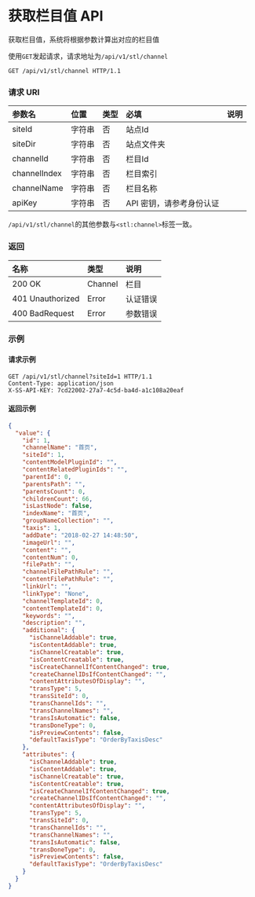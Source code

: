 # 获取栏目值 API

获取栏目值，系统将根据参数计算出对应的栏目值

使用`GET`发起请求，请求地址为`/api/v1/stl/channel`

```
GET /api/v1/stl/channel HTTP/1.1
```

### 请求 URI

| 参数名 | 位置 | 类型 | 必填 | 说明 |
| :----- | :----- | :----- | :----- | :----- |
|siteId	|字符串|	否	|站点Id|
|siteDir|	字符串|	否	|站点文件夹|
|channelId|	字符串|	否	|栏目Id|
|channelIndex|	字符串|	否	|栏目索引|
|channelName	|字符串|	否	|栏目名称|
| apiKey | 字符串 | 否 | API 密钥，请参考身份认证 |

`/api/v1/stl/channel`的其他参数与`<stl:channel>`标签一致。

### 返回

| 名称 | 类型 | 说明 |
| :----- | :----- | :----- |
|200 OK	|Channel	|栏目|
|401 Unauthorized	|Error	|认证错误|
|400 BadRequest	|Error	|参数错误|

### 示例

#### 请求示例

```
GET /api/v1/stl/channel?siteId=1 HTTP/1.1
Content-Type: application/json
X-SS-API-KEY: 7cd22002-27a7-4c5d-ba4d-a1c108a20eaf
```

#### 返回示例

```json
{
  "value": {
    "id": 1,
    "channelName": "首页",
    "siteId": 1,
    "contentModelPluginId": "",
    "contentRelatedPluginIds": "",
    "parentId": 0,
    "parentsPath": "",
    "parentsCount": 0,
    "childrenCount": 66,
    "isLastNode": false,
    "indexName": "首页",
    "groupNameCollection": "",
    "taxis": 1,
    "addDate": "2018-02-27 14:48:50",
    "imageUrl": "",
    "content": "",
    "contentNum": 0,
    "filePath": "",
    "channelFilePathRule": "",
    "contentFilePathRule": "",
    "linkUrl": "",
    "linkType": "None",
    "channelTemplateId": 0,
    "contentTemplateId": 0,
    "keywords": "",
    "description": "",
    "additional": {
      "isChannelAddable": true,
      "isContentAddable": true,
      "isChannelCreatable": true,
      "isContentCreatable": true,
      "isCreateChannelIfContentChanged": true,
      "createChannelIDsIfContentChanged": "",
      "contentAttributesOfDisplay": "",
      "transType": 5,
      "transSiteId": 0,
      "transChannelIds": "",
      "transChannelNames": "",
      "transIsAutomatic": false,
      "transDoneType": 0,
      "isPreviewContents": false,
      "defaultTaxisType": "OrderByTaxisDesc"
    },
    "attributes": {
      "isChannelAddable": true,
      "isContentAddable": true,
      "isChannelCreatable": true,
      "isContentCreatable": true,
      "isCreateChannelIfContentChanged": true,
      "createChannelIDsIfContentChanged": "",
      "contentAttributesOfDisplay": "",
      "transType": 5,
      "transSiteId": 0,
      "transChannelIds": "",
      "transChannelNames": "",
      "transIsAutomatic": false,
      "transDoneType": 0,
      "isPreviewContents": false,
      "defaultTaxisType": "OrderByTaxisDesc"
    }
  }
}
```